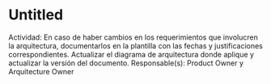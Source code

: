 # Untitled

Actividad: En caso de haber cambios en los requerimientos que involucren la arquitectura, documentarlos en la plantilla con las fechas y justificaciones correspondientes. Actualizar el diagrama de arquitectura donde aplique y actualizar la versión del documento.
Responsable(s): Product Owner y Arquitecture Owner